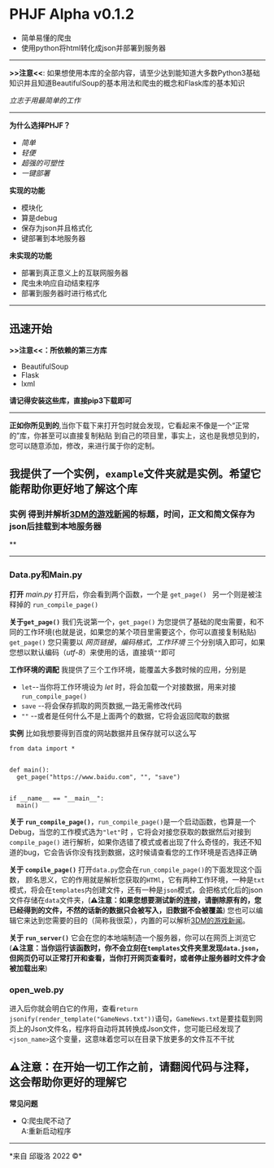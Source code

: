 # PHJF Alpha v0.1.2
* 简单易懂的爬虫
* 使用python将html转化成json并部署到服务器
-----------------
**>>注意<<**: 如果想使用本库的全部内容，请至少达到能知道大多数Python3基础知识并且知道BeautifulSoup的基本用法和爬虫的概念和Flask库的基本知识

*立志于用最简单的工作*
***
 **为什么选择PHJF？**  
 * *简单* 
 * *轻便*
 * *超强的可塑性*
 * *一键部署*
 
 

 **实现的功能**  
 + 模块化
 + 算是debug
 + 保存为json并且格式化
 + 键部署到本地服务器

**未实现的功能**
+ 部署到真正意义上的互联网服务器
+ 爬虫未响应自动结束程序
+ 部署到服务器时进行格式化
 
 ---

## __迅速开始__  

**>>注意<<：所依赖的第三方库**
* BeautifulSoup
* Flask  
* lxml

**请记得安装这些库，直接pip3下载即可**
***
**正如你所见到的**,当你下载下来打开包时就会发现，它看起来不像是一个“正常的”库，你甚至可以直接复制粘贴
到自己的项目里，事实上，这也是我想见到的，您可以随意添加，修改，来进行属于你的定制。
## 我提供了一个实例，``example``文件夹就是实例。希望它能帮助你更好地了解这个库
### **实例** 得到并解析[3DM的游戏新闻](https://www.3dmgame.com/news/game/)的标题，时间，正文和简文保存为json后挂载到本地服务器

**
***

### Data.py和Main.py
**打开** *main.py*
打开后，你会看到两个函数，一个是 ``get_page() ``
另一个则是被注释掉的 ``run_compile_page()``

**关于``get_page()``**
我们先说第一个，``get_page()`` 为您提供了基础的爬虫需要，和不同的工作环境(也就是说，如果您的某个项目里需要这个，你可以直接复制粘贴)
``get_page()`` 您只需要以 *网页链接*，*编码格式*，*工作环境* 三个分别填入即可，如果您想以默认编码（*utf-8*）来使用的话，直接填``""``即可

**工作环境的调配**
我提供了三个工作环境，能覆盖大多数时候的应用，分别是
* ``let``--当你将工作环境设为 *let* 时，将会加载一个对接数据，用来对接``run_compile_page()``
* ``save`` --将会保存抓取的网页数据,一路无需修改代码
* ``""`` --或者是任何什么不是上面两个的数据，它将会返回爬取的数据

**实例**
比如我想要得到百度的网站数据并且保存就可以这么写

```python3
from data import *


def main():
  get_page("https://www.baidu.com", "", "save")


if __name__ == "__main__":
  main()
```

**关于 ``run_compile_page()``**，``run_compile_page()``是一个启动函数，也算是一个Debug，当您的工作模式选为``"let"``时 ，它将会对接您获取的数据然后对接到``compile_page()``
进行解析，如果你选错了模式或者出现了什么奇怪的，我还不知道的bug，它会告诉你没有找到数据，这时候请查看您的工作环境是否选择正确

**关于 ``compile_page()``** 打开``data.py``您会在``run_compile_page()``的下面发现这个函数，
顾名思义，它的作用就是解析您获取的``HTMl``，它有两种工作环境，一种是``txt``模式，将会在`templates`内创建文件，还有一种是`json`模式，会把格式化后的json文件存储在``data``文件夹，(**⚠️注意：如果您想要测试新的连接，请删除原有的，您已经得到的文件，不然的话新的数据只会被写入，旧数据不会被覆盖**) ️您也可以编辑它来达到您需要的目的（简称我很菜），内置的可以解析[3DM的游戏新闻](https://www.3dmgame.com/news/game/)。

**关于 ``run_server()``** 它会在您的本地端制造一个服务器，你可以在网页上浏览它(**⚠️注意：当你运行该函数时，你不会立刻在``templates``文件夹里发现``data.json``，但网页仍可以正常打开和查看，当你打开网页查看时，或者停止服务器时文件才会被加载出来**)

### open_web.py
进入后你就会明白它的作用，查看`return jsonify(render_template("GameNews.txt"))`语句，``GameNews.txt``是要挂载到网页上的Json文件名，程序将自动将其转换成Json文件，您可能已经发现了``<json_name>``这个变量，这意味着您可以在目录下放更多的文件互不干扰

## ⚠️注意：在开始一切工作之前，请翻阅代码与注释，这会帮助你更好的理解它

**常见问题**
* Q:爬虫爬不动了  
  A:重新启动程序
***
*来自 邱璇洛 2022 ©*️